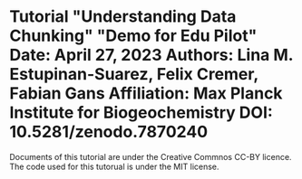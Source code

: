 
Tutorial "Understanding Data Chunking"
"Demo for Edu Pilot"
Date: April 27, 2023
Authors: Lina M. Estupinan-Suarez, Felix Cremer, Fabian Gans 
Affiliation: Max Planck Institute for Biogeochemistry
DOI: 10.5281/zenodo.7870240
===

Documents of this tutorial are under the Creative Commnos CC-BY licence.
The code used for this tutorual is under the MIT license.
